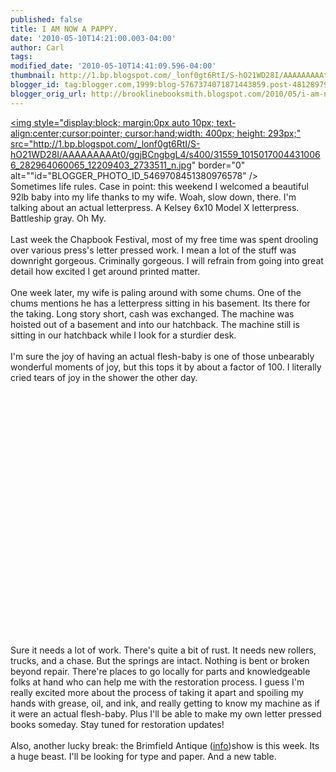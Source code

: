 ```yaml
---
published: false
title: I AM NOW A PAPPY.
date: '2010-05-10T14:21:00.003-04:00'
author: Carl
tags: 
modified_date: '2010-05-10T14:41:09.596-04:00'
thumbnail: http://1.bp.blogspot.com/_lonf0gt6RtI/S-hO21WD28I/AAAAAAAAAt0/ggjBCngbgL4/s72-c/31559_10150170044310066_282964060065_12209403_2733511_n.jpg
blogger_id: tag:blogger.com,1999:blog-5767374071871443859.post-4812897961447138112
blogger_orig_url: http://brooklinebooksmith.blogspot.com/2010/05/i-am-now-pappy.html
---
```


<a href="http://1.bp.blogspot.com/_lonf0gt6RtI/S-hO21WD28I/AAAAAAAAAt0/ggjBCngbgL4/s1600/31559_10150170044310066_282964060065_12209403_2733511_n.jpg"><img style="display:block; margin:0px auto 10px; text-align:center;cursor:pointer; cursor:hand;width: 400px; height: 293px;" src="http://1.bp.blogspot.com/_lonf0gt6RtI/S-hO21WD28I/AAAAAAAAAt0/ggjBCngbgL4/s400/31559_10150170044310066_282964060065_12209403_2733511_n.jpg" border="0" alt=""id="BLOGGER_PHOTO_ID_5469708451380976578" /></a><br />Sometimes life rules. Case in point: this weekend I welcomed a beautiful 92lb baby into my life thanks to my wife. Woah, slow down, there. I'm talking about an actual letterpress. A Kelsey 6x10 Model X letterpress. Battleship gray. Oh My.<br /><br />Last week the Chapbook Festival, most of my free time was spent drooling over various press's letter pressed work. I mean a lot of the stuff was downright gorgeous. Criminally gorgeous. I will refrain from going into great detail how excited I get around printed matter. <br /><br />One week later, my wife is paling around with some chums. One of the chums mentions he has a letterpress sitting in his basement. Its there for the taking. Long story short, cash was exchanged. The machine was hoisted out of a basement and into our hatchback. The machine still is sitting in our hatchback while I look for a sturdier desk. <br /><br />I'm sure the joy of having an actual flesh-baby is one of those unbearably wonderful moments of joy, but this tops it by about a factor of 100. I literally cried tears of joy in the shower the other day. <br /><br /><object width="480" height="385"><param name="movie" value="http://www.youtube.com/v/paBYf7jtK1A&hl=en_US&fs=1&color1=0xe1600f&color2=0xfebd01"></param><param name="allowFullScreen" value="true"></param><param name="allowscriptaccess" value="always"></param><embed src="http://www.youtube.com/v/paBYf7jtK1A&hl=en_US&fs=1&color1=0xe1600f&color2=0xfebd01" type="application/x-shockwave-flash" allowscriptaccess="always" allowfullscreen="true" width="480" height="385"></embed></object><br /><br />Sure it needs a lot of work. There's quite a bit of rust. It needs new rollers, trucks, and a chase. But the springs are intact. Nothing is bent or broken beyond repair. There're places to go locally for parts and knowledgeable folks at hand who can help me with the restoration process. I guess I'm really excited more about the process of taking it apart and spoiling my hands with grease, oil, and ink, and really getting to know my machine as if it were an actual flesh-baby. Plus I'll be able to make my own letter pressed books someday. Stay tuned for restoration updates!<br /><br />Also, another lucky break: the Brimfield Antique (<a href="http://www.brimfield.com/">info</a>)show is this week. Its a huge beast. I'll be looking for type and paper. And a new table.